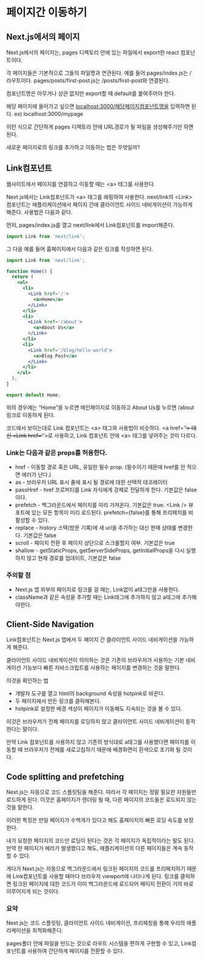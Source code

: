 # 페이지간 이동하기

## Next.js에서의 페이지

Next.js에서의 페이지는, pages 디렉토리 안에 있는 파일에서 export한 react 컴포넌트이다.

각 페이지들은 기본적으로 그들의 파일명과 연관된다. 예를 들어 pages/index.js는 / 라우트이다. pages/posts/first-post.js는 /posts/first-post와 연결된다.

컴포넌트명은 아무거나 상관 없지만 export할 때 default를 붙여주어야 한다.

해당 페이지에 들어가고 싶으면 [localhost:3000/해당페이지컴포넌트명을](http://localhost:3000/해당페이지컴포넌트명을) 입력하면 된다. ex) localhost:3000/mypage

이런 식으로 간단하게 pages 디렉토리 안에 URL경로가 될 파일을 생성해주기만 하면 된다.

새로운 페이지로의 링크를 추가하고 이동하는 법은 무엇일까?

## Link컴포넌트

웹사이트에서 페이지를 연결하고 이동할 때는 \<a> 태그를 사용한다.

Next.js에서는 Link컴포넌트가 \<a> 태그를 래핑하여 사용한다. next/link의 \<Link> 컴포넌트는 애플리케이션에서 페이지 간에 클라이언트 사이드 네비게이션이 가능하게 해준다. 사용법은 다음과 같다.

먼저, pages/index.js를 열고 next/link에서 Link컴포넌트를 import해준다.

```jsx
import Link from 'next/link';
```

그 다음 예를 들어 홈페이지에서 다음과 같은 링크를 작성하면 된다.

```jsx
import Link from 'next/link';

function Home() {
  return (
    <ul>
      <li>
        <Link href='/'>
          <a>Home</a>
        </Link>
      </li>
      <li>
        <Link href='/about'>
          <a>About Us</a>
        </Link>
      </li>
      <li>
        <Link href='/blog/hello-world'>
          <a>Blog Post</a>
        </Link>
      </li>
    </ul>
  );
}

export default Home;
```

위의 경우에는 “Home”을 누르면 메인페이지로 이동하고 About Us를 누르면 /about 링크로 이동하게 된다.

코드에서 보이는대로 Link 컴포넌트는 \<a> 태그와 사용법이 비슷하다. \<a href=’~~’> 대신 \<Link href=’~~’>로 사용하고, Link 컴포넌트 안에 \<a> 태그를 넣어주는 것이 다르다.

### Link는 다음과 같은 props를 허용한다.

- href - 이동할 경로 혹은 URL, 유일한 필수 prop. (필수이기 때문에 href를 안 적으면 에러가 난다.)
- as - 브라우저 URL 표시 줄에 표시 될 경로에 대한 선택적 데코레이터
- passHref - href 프로퍼티를 Link 자식에게 강제로 전달하게 한다. 기본값은 false이다.
- prefetch - 백그라운드에서 페이지를 미리 가져온다. 기본값은 true. \<Link /> 뷰 포트에 있는 모든 항목이 미리 로드된다. prefetch={false}를 통해 프리페치를 비활성할 수 있다.
- replace - history 스택(방문 기록)에 새 url을 추가하는 대신 현재 상태를 변경한다. 기본값은 false
- scroll - 페이지 전환 후 페이지 상단으로 스크롤할지 여부. 기본값은 true
- shallow - getStaticProps, getServerSideProps, getInitialProps을 다시 실행하지 않고 현재 경로를 업데이트, 기본값은 false

### 주의할 점

- Next.js 앱 외부의 페이지로 링크를 걸 때는, Link없이 a태그만을 사용한다.
- className과 같은 속성을 추가할 때는 Link태그에 추가하지 않고 a태그에 추가해야한다.

## Client-Side Navigation

Link컴포넌트는 Next.js 앱에서 두 페이지 간 클라이언트 사이드 네비게이션을 가능하게 해준다.

클라이언트 사이드 네비게이션이 의미하는 것은 기존의 브라우저가 사용하는 기본 네비게이션 기능보다 빠른 자바스크립트를 사용하는 페이지를 변경하는 것을 말한다.

이것을 확인하는 법

- 개발자 도구를 열고 html의 background 속성을 hotpink로 바꾼다.
- 두 페이지에서 만든 링크를 클릭해본다.
- hotpink로 설정한 배경 색상이 페이지가 이동해도 지속되는 것을 볼 수 있다.

이것은 브라우저가 전체 페이지를 로딩하지 않고 클라이언트 사이드 네비게이션이 동작한다는 말이다.

만약 Link 컴포넌트를 사용하지 않고 기존의 방식대로 a태그를 사용했다면 페이지를 이동할 때 브라우저가 전체를 새로고침하기 때문에 배경화면이 흰색으로 초기화 될 것이다.

## Code splitting and prefetching

Next.js는 자동으로 코드 스플릿팅을 해준다. 따라서 각 페이지는 정말 필요한 자원들만 로드하게 된다. 이것은 홈페이지가 렌더링 될 때, 다른 페이지의 코드들은 로드되지 않는 것을 말한다.

이러한 특징은 만일 페이지가 수백개가 있다고 해도 홈페이지의 빠른 로딩 속도를 보장한다.

내가 요청한 페이지의 코드만 로딩이 된다는 것은 각 페이지가 독립적이라는 말도 된다. 만약 한 페이지가 에러가 발생했다고 해도, 애플리케이션의 다른 페이지들은 계속 동작할 수 있다.

게다가 Next.js는 자동으로 백그라운드에서 링크된 페이지의 코드를 프리페치하기 때문에 Link컴포넌트를 사용할 때마다 브라우저 viewport에 나타나게 된다. 링크를 클릭하면 링크된 페이지에 대한 코드가 이미 백그라운드에 로드되어 페이지 전환이 거의 바로 이루어지게 되는 것이다.

### 요약

Next.js는 코드 스플릿팅, 클라이언트 사이드 네비게이션, 프리페칭을 통해 우리의 애플리케이션을 최적화해준다.

pages폴더 안에 파일을 만드는 것으로 라우트 시스템을 편하게 구현할 수 있고, Link컴포넌트를 사용하여 간단하게 페이지를 전환할 수 있다.
